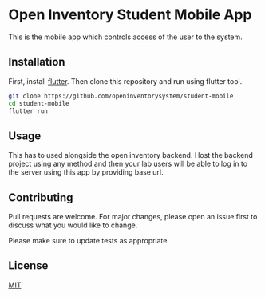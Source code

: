 # Open Inventory Student Mobile App

This is the mobile app which controls access of the user to the system.

## Installation

First, install [flutter](https://flutter.dev).
Then clone this repository and run using flutter tool.

```bash
git clone https://github.com/openinventorysystem/student-mobile
cd student-mobile
flutter run
```

## Usage

This has to used alongside the open inventory backend.
Host the backend project using any method and then your lab users will be able to log in to the server using this app by providing base url.

## Contributing

Pull requests are welcome. For major changes, please open an issue first to discuss what you would like to change.

Please make sure to update tests as appropriate.

## License

[MIT](https://choosealicense.com/licenses/mit/)
